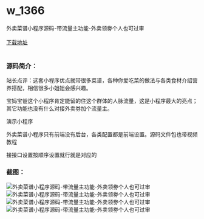 # w_1366
外卖菜谱小程序源码-带流量主功能-外卖领劵个人也可过审
<br/></br>
[下载地址](https://www.uuid2.com/1366.html "下载地址")
<br/></br>
<h3>源码简介：</h3>
<p>站长点评：这套小程序优点就带很多菜谱，各种你爱吃菜的做法与各类食材介绍营养搭配，相信很多小姐姐会感兴趣。<p>
<p>宝妈宝爸这个小程序肯定能留的住这个群体的人脉流量，这是小程序最大的亮点；其它功能也没有什么对接外卖劵加个流量主。<p>
<p>演示小程序<p>
<p>外卖菜谱小程序只有前端没有后台，各类配置都是前端设置。源码文件包也带视频教程<p>
<p>接接口设置按顺序设置就行就是对应的<p>
<h3>截图：</h3>
<img src="https://www.uuid2.com/wp-content/uploads/img/202108/c12977a828.jpg" alt="外卖菜谱小程序源码-带流量主功能-外卖领劵个人也可过审"><img src="https://www.uuid2.com/wp-content/uploads/img/202108/96945c9872.png" alt="外卖菜谱小程序源码-带流量主功能-外卖领劵个人也可过审"><img src="https://www.uuid2.com/wp-content/uploads/img/202108/480b10a585.png" alt="外卖菜谱小程序源码-带流量主功能-外卖领劵个人也可过审"><img src="https://www.uuid2.com/wp-content/uploads/img/202108/924bbd4567.png" alt="外卖菜谱小程序源码-带流量主功能-外卖领劵个人也可过审">
